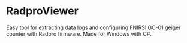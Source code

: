 # RadproViewer
Easy tool for extracting data logs and configuring FNIRSI GC-01 geiger counter with Radpro firmware. Made for Windows with C#.

